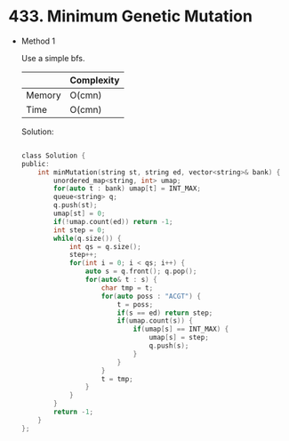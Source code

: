 # 433. Minimum Genetic Mutation

- Method 1

  Use a simple bfs.

  |        | Complexity |
  | ------ | ---------- |
  | Memory | O(cmn)     |
  | Time   | O(cmn)     |

  Solution:

  ```h

  class Solution {
  public:
      int minMutation(string st, string ed, vector<string>& bank) {
          unordered_map<string, int> umap;
          for(auto t : bank) umap[t] = INT_MAX;
          queue<string> q;
          q.push(st);
          umap[st] = 0;
          if(!umap.count(ed)) return -1;
          int step = 0;
          while(q.size()) {
              int qs = q.size();
              step++;
              for(int i = 0; i < qs; i++) {
                  auto s = q.front(); q.pop();
                  for(auto& t : s) {
                      char tmp = t;
                      for(auto poss : "ACGT") {
                          t = poss;
                          if(s == ed) return step;
                          if(umap.count(s)) {
                              if(umap[s] == INT_MAX) {
                                  umap[s] = step;
                                  q.push(s);
                              }
                          }
                      }
                      t = tmp;
                  }
              }
          }
          return -1;
      }
  };

  ```

<!-- - Method 2

    This is another method.

    | |   Complexity  |
    | ----------- | ----------- |
    |  Memory     | O(n) |
    |      Time       |  O(n) |


    Solution:

    ``` h



    ```

- Additional Knowledge:

    Here are some additional knowledge.



<br> -->
